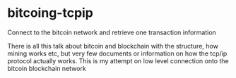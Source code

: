 # bitcoing-tcpip
Connect to the bitcoin network and retrieve one transaction information

There is all this talk about bitcoin and blockchain with the structure, how mining works etc, but very few documents or information on how the tcp/ip protocol actually works. This is my attempt on low level connection onto the bitcoin blockchain network
